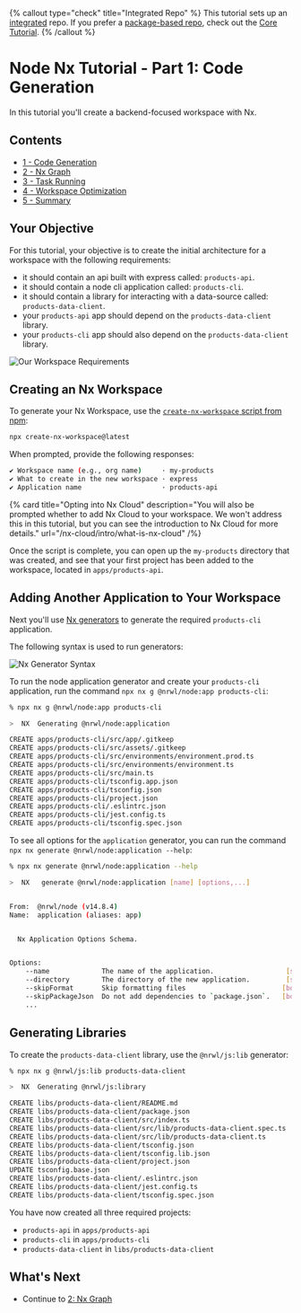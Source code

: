 {% callout type="check" title="Integrated Repo" %}
This tutorial sets up an [integrated](/concepts/integrated-vs-package-based) repo. If you prefer a [package-based repo](/concepts/integrated-vs-package-based), check out the [Core Tutorial](/getting-started/core-tutorial).
{% /callout %}

# Node Nx Tutorial - Part 1: Code Generation

In this tutorial you'll create a backend-focused workspace with Nx.

## Contents

- [1 - Code Generation](/node-tutorial/1-code-generation)
- [2 - Nx Graph](/node-tutorial/2-nx-graph)
- [3 - Task Running](/node-tutorial/3-task-running)
- [4 - Workspace Optimization](/node-tutorial/4-workspace-optimization)
- [5 - Summary](/node-tutorial/5-summary)

## Your Objective

For this tutorial, your objective is to create the initial architecture for a workspace with the following requirements:

- it should contain an api built with express called: `products-api`.
- it should contain a node cli application called: `products-cli`.
- it should contain a library for interacting with a data-source called: `products-data-client`.
- your `products-api` app should depend on the `products-data-client` library.
- your `products-cli` app should also depend on the `products-data-client` library.

![Our Workspace Requirements](/shared/node-tutorial/requirements-diagram.png)

## Creating an Nx Workspace

To generate your Nx Workspace, use the [`create-nx-workspace` script from npm](https://www.npmjs.com/package/create-nx-workspace):

```bash
npx create-nx-workspace@latest
```

When prompted, provide the following responses:

```bash
✔ Workspace name (e.g., org name)     · my-products
✔ What to create in the new workspace · express
✔ Application name                    · products-api
```

{% card title="Opting into Nx Cloud" description="You will also be prompted whether to add Nx Cloud to your workspace. We won't address this in this tutorial, but you can see the introduction to Nx Cloud for more details." url="/nx-cloud/intro/what-is-nx-cloud" /%}

Once the script is complete, you can open up the `my-products` directory that was created, and see that your first project has been added to the workspace, located in `apps/products-api`.

## Adding Another Application to Your Workspace

Next you'll use [Nx generators](/plugin-features/use-code-generators) to generate the required `products-cli` application.

The following syntax is used to run generators:

![Nx Generator Syntax](/shared/node-tutorial/generator-syntax.png)

To run the node application generator and create your `products-cli` application, run the command `npx nx g @nrwl/node:app products-cli`:

```bash
% npx nx g @nrwl/node:app products-cli

>  NX  Generating @nrwl/node:application

CREATE apps/products-cli/src/app/.gitkeep
CREATE apps/products-cli/src/assets/.gitkeep
CREATE apps/products-cli/src/environments/environment.prod.ts
CREATE apps/products-cli/src/environments/environment.ts
CREATE apps/products-cli/src/main.ts
CREATE apps/products-cli/tsconfig.app.json
CREATE apps/products-cli/tsconfig.json
CREATE apps/products-cli/project.json
CREATE apps/products-cli/.eslintrc.json
CREATE apps/products-cli/jest.config.ts
CREATE apps/products-cli/tsconfig.spec.json
```

To see all options for the `application` generator, you can run the command `npx nx generate @nrwl/node:application --help`:

```bash
% npx nx generate @nrwl/node:application --help

>  NX   generate @nrwl/node:application [name] [options,...]


From:  @nrwl/node (v14.8.4)
Name:  application (aliases: app)


  Nx Application Options Schema.


Options:
    --name             The name of the application.                  [string]
    --directory        The directory of the new application.         [string]
    --skipFormat       Skip formatting files                        [boolean]
    --skipPackageJson  Do not add dependencies to `package.json`.   [boolean]
    ...
```

## Generating Libraries

To create the `products-data-client` library, use the `@nrwl/js:lib` generator:

```bash
% npx nx g @nrwl/js:lib products-data-client

>  NX  Generating @nrwl/js:library

CREATE libs/products-data-client/README.md
CREATE libs/products-data-client/package.json
CREATE libs/products-data-client/src/index.ts
CREATE libs/products-data-client/src/lib/products-data-client.spec.ts
CREATE libs/products-data-client/src/lib/products-data-client.ts
CREATE libs/products-data-client/tsconfig.json
CREATE libs/products-data-client/tsconfig.lib.json
CREATE libs/products-data-client/project.json
UPDATE tsconfig.base.json
CREATE libs/products-data-client/.eslintrc.json
CREATE libs/products-data-client/jest.config.ts
CREATE libs/products-data-client/tsconfig.spec.json
```

You have now created all three required projects:

- `products-api` in `apps/products-api`
- `products-cli` in `apps/products-cli`
- `products-data-client` in `libs/products-data-client`

## What's Next

- Continue to [2: Nx Graph](/node-tutorial/2-nx-graph)
